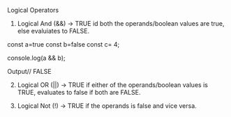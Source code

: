 Logical Operators

1. Logical And (&&)
   -> TRUE id both the operands/boolean values are true, else evaluiates to FALSE.

const a=true
const b=false
const c= 4;

console.log(a && b);

Output// FALSE

2. Logical OR (||)
   -> TRUE if either of the operands/boolean values is TRUE, evaluates to false if both are FALSE.

3. Logical Not (!)
   -> TRUE if the operands is false and vice versa.
